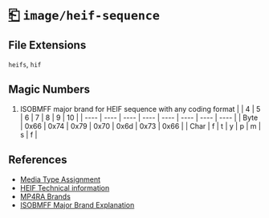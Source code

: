# [⎗](../README.md) `image/heif-sequence`

## File Extensions

`heifs`, `hif`

## Magic Numbers

1. ISOBMFF major brand for HEIF sequence with any coding format
   | | 4 | 5 | 6 | 7 | 8 | 9 | 10 |
   | ---- | ---- | ---- | ---- | ---- | ---- | ---- | ---- |
   | Byte | 0x66 | 0x74 | 0x79 | 0x70 | 0x6d | 0x73 | 0x66 |
   | Char | f | t | y | p | m | s | f |

## References

- [Media Type Assignment](https://www.iana.org/assignments/media-types/image/heif-sequence)
- [HEIF Technical information](https://nokiatech.github.io/heif/technical.html)
- [MP4RA Brands](https://mp4ra.org/registered-types/brands)
- [ISOBMFF Major Brand Explanation](https://www.ftyps.com/what.html)
